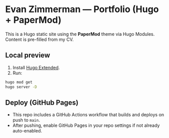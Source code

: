 
# Evan Zimmerman — Portfolio (Hugo + PaperMod)

This is a Hugo static site using the **PaperMod** theme via Hugo Modules. Content is pre-filled from my CV.

## Local preview
1. Install [Hugo Extended](https://gohugo.io/installation/).
2. Run:
```bash
hugo mod get
hugo server -D
```
## Deploy (GitHub Pages)
- This repo includes a GitHub Actions workflow that builds and deploys on push to `main`.
- After pushing, enable GitHub Pages in your repo settings if not already auto-enabled.
